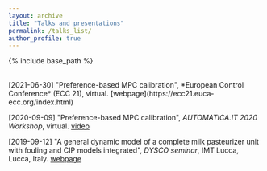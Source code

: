 ```yaml
---
layout: archive
title: "Talks and presentations"
permalink: /talks_list/
author_profile: true
---
```


{% include base_path %}

<br>
[2021-06-30] "Preference-based MPC calibration", *European Control Conference* (ECC 21), virtual. [webpage](https://ecc21.euca-ecc.org/index.html)

[2020-09-09] "Preference-based MPC calibration", *AUTOMATICA.IT 2020 Workshop*, virtual. [video](https://www.youtube.com/watch?v=J79HyVckgGI&list=PLV8CpiXfiXsBe13_vgyfFWCYQo20U313C&index=2&t=1210s)

[2019-09-12] "A general dynamic model of a complete milk pasteurizer unit with fouling and CIP models integrated", *DYSCO seminar*, IMT Lucca, Lucca, Italy. [webpage](https://www.imtlucca.it/en/eventonew/general-dynamic-model-of-complete-milk-pasteurizer-unit-with-fouling-and-cip-models)